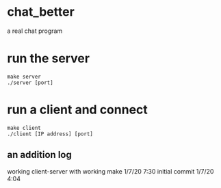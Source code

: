 # chat_better
a real chat program

# run the server
```
make server
./server [port]
```

# run a client and connect
```
make client
./client [IP address] [port]
```

## an addition log
working client-server with working make 1/7/20 7:30
initial commit 1/7/20 4:04
